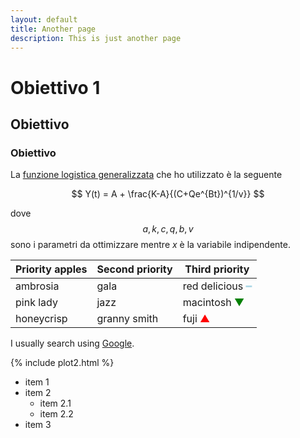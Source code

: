 ```yaml
---
layout: default
title: Another page
description: This is just another page
---
```


# Obiettivo 1
## Obiettivo
### Obiettivo

La [funzione logistica generalizzata](https://en.wikipedia.org/wiki/Generalised_logistic_function) che ho utilizzato è la seguente

$$
Y(t) = A + \frac{K-A}{(C+Qe^{Bt})^{1/v}}
$$

dove $$a, k, c, q, b, v$$ sono i parametri da ottimizzare mentre $x$ è la variabile indipendente.

  
| Priority apples | Second priority | Third priority |
|-------|--------|---------|
| ambrosia | gala | red delicious <font color="lightblue">&#9473;</font> |
| pink lady | jazz | macintosh  <font color="green">&#x25BC;</font> |
| honeycrisp | granny smith | fuji  <font color="red">&#x25B2;</font>  |


I usually search using [Google](https://www.google.com "Google").

{% include plot2.html %}

* item 1
* item 2
  * item 2.1
  * item 2.2
* item 3

